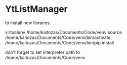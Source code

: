 # YtListManager

to install new libraries:

virtualenv /home/kaitozas/Documents/Code/venv
source /home/kaitozas/Documents/Code/venv/bin/activate
/home/kaitozas/Documents/Code/venv/bin/pip install <library-name>

don't forget to set interpreter path to /home/kaitozas/Documents/Code/venv